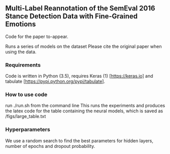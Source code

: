 ## Multi-Label Reannotation of the SemEval 2016 Stance Detection Data with Fine-Grained Emotions
Code for the paper to-appear.

Runs a series of models on the dataset
Please cite the original paper when using the data.

### Requirements
Code is written in Python (3.5), requires Keras (1) [https://keras.io] and tabulate [https://pypi.python.org/pypi/tabulate].



### How to use code
run ./run.sh from the command line
This runs the experiments and produces the latex code for the table containing the neural models, which is saved as /figs/large_table.txt


### Hyperparameters
We use a random search to find the best parameters for hidden layers, number of epochs and dropout probability.


